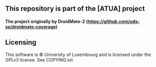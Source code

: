 ## This repository is part of the [ATUA] project

#### The project originally by DroidMate-2 (https://github.com/uds-se/droidmate-coverage)

## Licensing
This software is © University of Luxembourg and is licensed under the GPLv3 license. See COPYING.txt